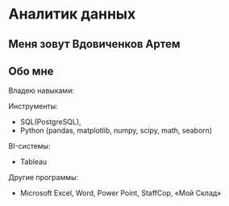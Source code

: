# Аналитик данных

## Меня зовут Вдовиченков Артем
## Обо мне

Владею навыками:

Инструменты:
- SQL(PostgreSQL), 
- Python (pandas, matplotlib, numpy, scipy, math, seaborn)

BI-системы:
- Tableau

Другие программы:
- Microsoft Excel, Word, Power Point, StaffCop, «Мой Склад»


